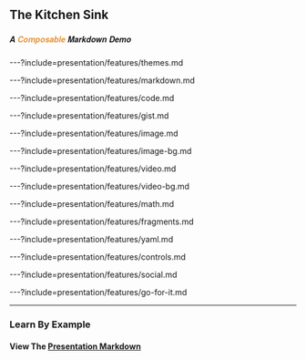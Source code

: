 ## The Kitchen Sink

##### <span style="font-family:Helvetica Neue; font-weight:bold">A <span style="color:#e49436">Composable</span> Markdown Demo</span>

---?include=presentation/features/themes.md

---?include=presentation/features/markdown.md

---?include=presentation/features/code.md

---?include=presentation/features/gist.md

---?include=presentation/features/image.md

---?include=presentation/features/image-bg.md

---?include=presentation/features/video.md

---?include=presentation/features/video-bg.md

---?include=presentation/features/math.md

---?include=presentation/features/fragments.md

---?include=presentation/features/yaml.md

---?include=presentation/features/controls.md

---?include=presentation/features/social.md

---?include=presentation/features/go-for-it.md

---

### Learn By Example

#### View The <a target="_blank" href="https://github.com/gitpitch/feature-demo/blob/composable-markdown/PITCHME.md">Presentation Markdown</a>

